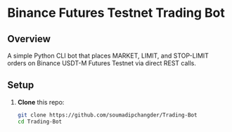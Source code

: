 # Binance Futures Testnet Trading Bot

## Overview

A simple Python CLI bot that places MARKET, LIMIT, and STOP-LIMIT orders on Binance USDT-M Futures Testnet via direct REST calls.

## Setup

1. **Clone** this repo:
   ```bash
   git clone https://github.com/soumadipchangder/Trading-Bot
   cd Trading-Bot

